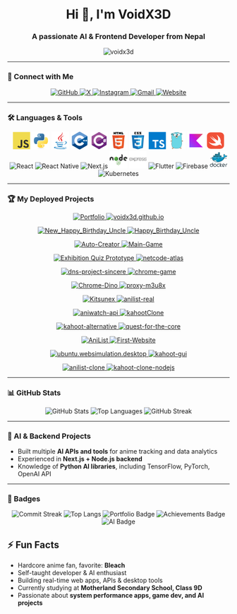 <h1 align="center">Hi 👋, I'm VoidX3D</h1>
<h3 align="center">A passionate AI & Frontend Developer from Nepal</h3>

<p align="center">
  <img src="https://komarev.com/ghpvc/?username=voidx3d&label=Profile%20views&color=0e75b6&style=flat" alt="voidx3d" />
</p>

---

### 🔗 Connect with Me
<p align="center">
  <a href="https://github.com/VoidX3D" target="_blank"> 
    <img src="https://img.shields.io/badge/GitHub-100000?style=for-the-badge&logo=github&logoColor=white" alt="GitHub"/>
  </a>
  <a href="https://x.com/VortexVoidX3D?s=09" target="_blank">
    <img src="https://img.shields.io/badge/X-Twitter-1DA1F2?style=for-the-badge&logo=twitter&logoColor=white" alt="X"/>
  </a>
  <a href="https://www.instagram.com/taste_of_lifezigsh=MTZ3NW5jNXA1NWF2dw==" target="_blank">
    <img src="https://img.shields.io/badge/Instagram-E4405F?style=for-the-badge&logo=instagram&logoColor=white" alt="Instagram"/>
  </a>
  <a href="mailto:playzspreston2@gmail.com" target="_blank">
    <img src="https://img.shields.io/badge/Gmail-D14836?style=for-the-badge&logo=gmail&logoColor=white" alt="Gmail"/>
  </a>
  <a href="https://voidx3d.netlify.app" target="_blank">
    <img src="https://img.shields.io/badge/Website-0A66C2?style=for-the-badge&logo=netlify&logoColor=white" alt="Website"/>
  </a>
</p>

---

### 🛠 Languages & Tools
<p align="center">
  <!-- Programming Languages -->
  <img src="https://raw.githubusercontent.com/devicons/devicon/master/icons/javascript/javascript-original.svg" alt="JS" width="40" height="40"/>
  <img src="https://raw.githubusercontent.com/devicons/devicon/master/icons/python/python-original.svg" alt="Python" width="40" height="40"/>
  <img src="https://raw.githubusercontent.com/devicons/devicon/master/icons/java/java-original.svg" alt="Java" width="40" height="40"/>
  <img src="https://raw.githubusercontent.com/devicons/devicon/master/icons/cplusplus/cplusplus-original.svg" alt="C++" width="40" height="40"/>
  <img src="https://raw.githubusercontent.com/devicons/devicon/master/icons/csharp/csharp-original.svg" alt="C#" width="40" height="40"/>
  <img src="https://raw.githubusercontent.com/devicons/devicon/master/icons/html5/html5-original-wordmark.svg" alt="HTML5" width="40" height="40"/>
  <img src="https://raw.githubusercontent.com/devicons/devicon/master/icons/css3/css3-original-wordmark.svg" alt="CSS3" width="40" height="40"/>
  <img src="https://raw.githubusercontent.com/devicons/devicon/master/icons/typescript/typescript-original.svg" alt="TS" width="40" height="40"/>
  <img src="https://raw.githubusercontent.com/devicons/devicon/master/icons/go/go-original.svg" alt="Go" width="40" height="40"/>
  <img src="https://raw.githubusercontent.com/devicons/devicon/master/icons/kotlin/kotlin-original.svg" alt="Kotlin" width="40" height="40"/>
  <img src="https://raw.githubusercontent.com/devicons/devicon/master/icons/swift/swift-original.svg" alt="Swift" width="40" height="40"/>
  <!-- Frameworks & Tools -->
  <img src="https://cdn.worldvectorlogo.com/logos/react-2.svg" alt="React" width="40" height="40"/>
  <img src="https://cdn.worldvectorlogo.com/logos/react-native-1.svg" alt="React Native" width="40" height="40"/>
  <img src="https://cdn.worldvectorlogo.com/logos/nextjs-2.svg" alt="Next.js" width="40" height="40"/>
  <img src="https://raw.githubusercontent.com/devicons/devicon/master/icons/nodejs/nodejs-original-wordmark.svg" alt="NodeJS" width="40" height="40"/>
  <img src="https://raw.githubusercontent.com/devicons/devicon/master/icons/express/express-original-wordmark.svg" alt="Express" width="40" height="40"/>
  <img src="https://www.vectorlogo.zone/logos/flutterio/flutterio-icon.svg" alt="Flutter" width="40" height="40"/>
  <img src="https://www.vectorlogo.zone/logos/firebase/firebase-icon.svg" alt="Firebase" width="40" height="40"/>
  <img src="https://raw.githubusercontent.com/devicons/devicon/master/icons/docker/docker-original-wordmark.svg" alt="Docker" width="40" height="40"/>
  <img src="https://www.vectorlogo.zone/logos/kubernetes/kubernetes-icon.svg" alt="Kubernetes" width="40" height="40"/>
</p>

---

### 🏆 My Deployed Projects
<!-- Row 1 -->
<p align="center">
  <a href="https://github.com/VoidX3D/Portfolio" target="_blank">
    <img src="https://github-readme-stats.vercel.app/api/pin/?username=VoidX3D&repo=Portfolio&theme=dark" alt="Portfolio" />
  </a>
  <a href="https://github.com/VoidX3D/voidx3d.github.io" target="_blank">
    <img src="https://github-readme-stats.vercel.app/api/pin/?username=VoidX3D&repo=voidx3d.github.io&theme=dark" alt="voidx3d.github.io" />
  </a>
</p>

<!-- Row 3 -->
<p align="center">
  <a href="https://github.com/VoidX3D/New_Happy_Birthday_Uncle" target="_blank">
    <img src="https://github-readme-stats.vercel.app/api/pin/?username=VoidX3D&repo=New_Happy_Birthday_Uncle&theme=dark" alt="New_Happy_Birthday_Uncle" />
  </a>
  <a href="https://github.com/VoidX3D/Happy_Birthday_Uncle" target="_blank">
    <img src="https://github-readme-stats.vercel.app/api/pin/?username=VoidX3D&repo=Happy_Birthday_Uncle&theme=dark" alt="Happy_Birthday_Uncle" />
  </a>
</p>

<!-- Row 5 -->
<p align="center">
  <a href="https://github.com/VoidX3D/Auto-Creator" target="_blank">
    <img src="https://github-readme-stats.vercel.app/api/pin/?username=VoidX3D&repo=Auto-Creator&theme=dark" alt="Auto-Creator" />
  </a>
  <a href="https://github.com/VoidX3D/Main-Game" target="_blank">
    <img src="https://github-readme-stats.vercel.app/api/pin/?username=VoidX3D&repo=Main-Game&theme=dark" alt="Main-Game" />
  </a>
</p>

<!-- Row 7 -->
<p align="center">
  <a href="https://github.com/VoidX3D/exhibition-quiz-prototype" target="_blank">
    <img src="https://github-readme-stats.vercel.app/api/pin/?username=VoidX3D&repo=exhibition-quiz-prototype&theme=dark" alt="Exhibition Quiz Prototype" />
  </a>
  <a href="https://github.com/VoidX3D/netcode-atlas" target="_blank">
    <img src="https://github-readme-stats.vercel.app/api/pin/?username=VoidX3D&repo=netcode-atlas&theme=dark" alt="netcode-atlas" />
  </a>
</p>

<!-- Row 9 -->
<p align="center">
  <a href="https://github.com/VoidX3D/dns-project-sincere" target="_blank">
    <img src="https://github-readme-stats.vercel.app/api/pin/?username=VoidX3D&repo=dns-project-sincere&theme=dark" alt="dns-project-sincere" />
  </a>
  <a href="https://github.com/VoidX3D/chrome-game" target="_blank">
    <img src="https://github-readme-stats.vercel.app/api/pin/?username=VoidX3D&repo=chrome-game&theme=dark" alt="chrome-game" />
  </a>
</p>

<!-- Row 11 -->
<p align="center">
  <a href="https://github.com/VoidX3D/Chrome-Dino" target="_blank">
    <img src="https://github-readme-stats.vercel.app/api/pin/?username=VoidX3D&repo=Chrome-Dino&theme=dark" alt="Chrome-Dino" />
  </a>
  <a href="https://github.com/VoidX3D/proxy-m3u8x" target="_blank">
    <img src="https://github-readme-stats.vercel.app/api/pin/?username=VoidX3D&repo=proxy-m3u8x&theme=dark" alt="proxy-m3u8x" />
  </a>
</p>

<!-- Row 13 -->
<p align="center">
  <a href="https://github.com/VoidX3D/Kitsunex" target="_blank">
    <img src="https://github-readme-stats.vercel.app/api/pin/?username=VoidX3D&repo=Kitsunex&theme=dark" alt="Kitsunex" />
  </a>
  <a href="https://github.com/VoidX3D/anilist-real" target="_blank">
    <img src="https://github-readme-stats.vercel.app/api/pin/?username=VoidX3D&repo=anilist-real&theme=dark" alt="anilist-real" />
  </a>
</p>

<!-- Row 15 -->
<p align="center">
  <a href="https://github.com/VoidX3D/aniwatch-api" target="_blank">
    <img src="https://github-readme-stats.vercel.app/api/pin/?username=VoidX3D&repo=aniwatch-api&theme=dark" alt="aniwatch-api" />
  </a>
 <a href="https://github.com/VoidX3D/kahootClone" target="_blank">
    <img src="https://github-readme-stats.vercel.app/api/pin/?username=VoidX3D&repo=kahootClone&theme=dark" alt="kahootClone" />
  </a>
</p>

<!-- Row 17 -->
<p align="center">
  <a href="https://github.com/VoidX3D/kahoot-alternative" target="_blank">
    <img src="https://github-readme-stats.vercel.app/api/pin/?username=VoidX3D&repo=kahoot-alternative&theme=dark" alt="kahoot-alternative" />
  </a>
  <a href="https://github.com/VoidX3D/quest-for-the-core" target="_blank">
    <img src="https://github-readme-stats.vercel.app/api/pin/?username=VoidX3D&repo=quest-for-the-core&theme=dark" alt="quest-for-the-core" />
  </a>
</p>

<!-- Row 19 -->
<p align="center">
  <a href="https://github.com/VoidX3D/AniList" target="_blank">
    <img src="https://github-readme-stats.vercel.app/api/pin/?username=VoidX3D&repo=AniList&theme=dark" alt="AniList" />
  </a>
  <a href="https://github.com/VoidX3D/First-Website" target="_blank">
    <img src="https://github-readme-stats.vercel.app/api/pin/?username=VoidX3D&repo=First-Website&theme=dark" alt="First-Website" />
  </a>
</p>

<!-- Row 21 -->
<p align="center">
  <a href="https://github.com/VoidX3D/ubuntu.websimulation.desktop" target="_blank">
    <img src="https://github-readme-stats.vercel.app/api/pin/?username=VoidX3D&repo=ubuntu.websimulation.desktop&theme=dark" alt="ubuntu.websimulation.desktop" />
  </a>
  <a href="https://github.com/VoidX3D/kahoot-gui" target="_blank">
    <img src="https://github-readme-stats.vercel.app/api/pin/?username=VoidX3D&repo=kahoot-gui&theme=dark" alt="kahoot-gui" />
  </a>
</p>

<!-- Row 23 -->
<p align="center">
  <a href="https://github.com/VoidX3D/anilist-clone" target="_blank">
    <img src="https://github-readme-stats.vercel.app/api/pin/?username=VoidX3D&repo=anilist-clone&theme=dark" alt="anilist-clone" />
  </a>
  <a href="https://github.com/VoidX3D/kahoot-clone-nodejs" target="_blank">
    <img src="https://github-readme-stats.vercel.app/api/pin/?username=VoidX3D&repo=kahoot-clone-nodejs&theme=dark" alt="kahoot-clone-nodejs" />
  </a>
</p>


---

### 📊 GitHub Stats
<p align="center">
  <img src="https://github-readme-stats.vercel.app/api?username=VoidX3D&show_icons=true&theme=dark" alt="GitHub Stats" />
  <img src="https://github-readme-stats.vercel.app/api/top-langs/?username=VoidX3D&layout=compact&theme=dark" alt="Top Languages"/>
  <img src="https://streak-stats.demolab.com?user=VoidX3D&theme=dark" alt="GitHub Streak"/>
</p>

---

### 🤖 AI & Backend Projects
- Built multiple **AI APIs and tools** for anime tracking and data analytics  
- Experienced in **Next.js + Node.js backend**  
- Knowledge of **Python AI libraries**, including TensorFlow, PyTorch, OpenAI API  

---

### 🏅 Badges
<p align="center">
  <img src="https://img.shields.io/badge/100%25_Commit_Streak-brightgreen?style=for-the-badge&logo=github" alt="Commit Streak"/>
  <img src="https://img.shields.io/badge/Top_Languages-DarkGray?style=for-the-badge" alt="Top Langs"/>
  <img src="https://img.shields.io/badge/Portfolio-Website-blue?style=for-the-badge" alt="Portfolio Badge"/>
  <img src="https://img.shields.io/badge/Achievements-Gold?style=for-the-badge" alt="Achievements Badge"/>
  <img src="https://img.shields.io/badge/AI_Projects-Purple?style=for-the-badge" alt="AI Badge"/>
</p>


## ⚡ Fun Facts

- Hardcore anime fan, favorite: **Bleach**  
- Self-taught developer & AI enthusiast  
- Building real-time web apps, APIs & desktop tools  
- Currently studying at **Motherland Secondary School, Class 9D**  
- Passionate about **system performance apps, game dev, and AI projects**  
